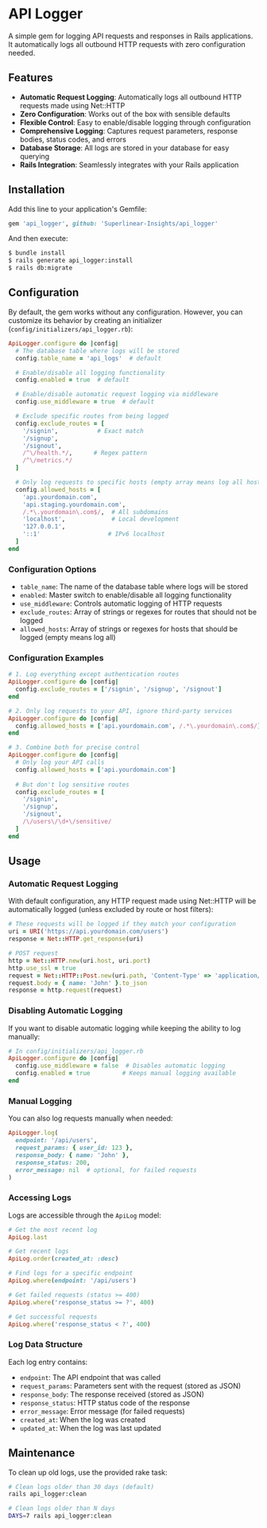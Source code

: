 # API Logger

A simple gem for logging API requests and responses in Rails applications. It automatically logs all outbound HTTP requests with zero configuration needed.

## Features

- **Automatic Request Logging**: Automatically logs all outbound HTTP requests made using Net::HTTP
- **Zero Configuration**: Works out of the box with sensible defaults
- **Flexible Control**: Easy to enable/disable logging through configuration
- **Comprehensive Logging**: Captures request parameters, response bodies, status codes, and errors
- **Database Storage**: All logs are stored in your database for easy querying
- **Rails Integration**: Seamlessly integrates with your Rails application

## Installation

Add this line to your application's Gemfile:

```ruby
gem 'api_logger', github: 'Superlinear-Insights/api_logger'
```

And then execute:

```bash
$ bundle install
$ rails generate api_logger:install
$ rails db:migrate
```

## Configuration

By default, the gem works without any configuration. However, you can customize its behavior by creating an initializer (`config/initializers/api_logger.rb`):

```ruby
ApiLogger.configure do |config|
  # The database table where logs will be stored
  config.table_name = 'api_logs'  # default

  # Enable/disable all logging functionality
  config.enabled = true  # default

  # Enable/disable automatic request logging via middleware
  config.use_middleware = true  # default

  # Exclude specific routes from being logged
  config.exclude_routes = [
    '/signin',           # Exact match
    '/signup',
    '/signout',
    /^\/health.*/,      # Regex pattern
    /^\/metrics.*/
  ]

  # Only log requests to specific hosts (empty array means log all hosts)
  config.allowed_hosts = [
    'api.yourdomain.com',
    'api.staging.yourdomain.com',
    /.*\.yourdomain\.com$/,  # All subdomains
    'localhost',             # Local development
    '127.0.0.1',
    '::1'                   # IPv6 localhost
  ]
end
```

### Configuration Options

- `table_name`: The name of the database table where logs will be stored
- `enabled`: Master switch to enable/disable all logging functionality
- `use_middleware`: Controls automatic logging of HTTP requests
- `exclude_routes`: Array of strings or regexes for routes that should not be logged
- `allowed_hosts`: Array of strings or regexes for hosts that should be logged (empty means log all)

### Configuration Examples

```ruby
# 1. Log everything except authentication routes
ApiLogger.configure do |config|
  config.exclude_routes = ['/signin', '/signup', '/signout']
end

# 2. Only log requests to your API, ignore third-party services
ApiLogger.configure do |config|
  config.allowed_hosts = ['api.yourdomain.com', /.*\.yourdomain\.com$/]
end

# 3. Combine both for precise control
ApiLogger.configure do |config|
  # Only log your API calls
  config.allowed_hosts = ['api.yourdomain.com']
  
  # But don't log sensitive routes
  config.exclude_routes = [
    '/signin',
    '/signup',
    '/signout',
    /\/users\/\d+\/sensitive/
  ]
end
```

## Usage

### Automatic Request Logging

With default configuration, any HTTP request made using Net::HTTP will be automatically logged (unless excluded by route or host filters):

```ruby
# These requests will be logged if they match your configuration
uri = URI('https://api.yourdomain.com/users')
response = Net::HTTP.get_response(uri)

# POST request
http = Net::HTTP.new(uri.host, uri.port)
http.use_ssl = true
request = Net::HTTP::Post.new(uri.path, 'Content-Type' => 'application/json')
request.body = { name: 'John' }.to_json
response = http.request(request)
```

### Disabling Automatic Logging

If you want to disable automatic logging while keeping the ability to log manually:

```ruby
# In config/initializers/api_logger.rb
ApiLogger.configure do |config|
  config.use_middleware = false  # Disables automatic logging
  config.enabled = true         # Keeps manual logging available
end
```

### Manual Logging

You can also log requests manually when needed:

```ruby
ApiLogger.log(
  endpoint: '/api/users',
  request_params: { user_id: 123 },
  response_body: { name: 'John' },
  response_status: 200,
  error_message: nil  # optional, for failed requests
)
```

### Accessing Logs

Logs are accessible through the `ApiLog` model:

```ruby
# Get the most recent log
ApiLog.last

# Get recent logs
ApiLog.order(created_at: :desc)

# Find logs for a specific endpoint
ApiLog.where(endpoint: '/api/users')

# Get failed requests (status >= 400)
ApiLog.where('response_status >= ?', 400)

# Get successful requests
ApiLog.where('response_status < ?', 400)
```

### Log Data Structure

Each log entry contains:
- `endpoint`: The API endpoint that was called
- `request_params`: Parameters sent with the request (stored as JSON)
- `response_body`: The response received (stored as JSON)
- `response_status`: HTTP status code of the response
- `error_message`: Error message (for failed requests)
- `created_at`: When the log was created
- `updated_at`: When the log was last updated

## Maintenance

To clean up old logs, use the provided rake task:

```bash
# Clean logs older than 30 days (default)
rails api_logger:clean

# Clean logs older than N days
DAYS=7 rails api_logger:clean
```
